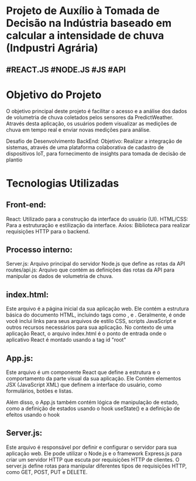 # Projeto de Auxílio à Tomada de Decisão na Indústria baseado em calcular a intensidade de chuva (Indpustri Agrária)

## #REACT.JS #NODE.JS #JS #API

# Objetivo do Projeto
O objetivo principal deste projeto é facilitar o acesso e a análise dos dados de volumetria de chuva coletados pelos sensores da PredictWeather. Através desta aplicação, os usuários podem visualizar as medições de chuva em tempo real e enviar novas medições para análise.

Desafio de Desenvolvimento BackEnd:
Objetivo:
Realizar a integração de sistemas, através de uma plataforma colaborativa de cadastro de
dispositivos IoT, para fornecimento de insights para tomada de decisão de plantio

# Tecnologias Utilizadas

## Front-end:
React: Utilizado para a construção da interface do usuário (UI).
HTML/CSS: Para a estruturação e estilização da interface.
Axios: Biblioteca para realizar requisições HTTP para o backend.

## Processo interno:
Server.js: Arquivo principal do servidor Node.js que define as rotas da API 
routes/api.js: Arquivo que contém as definições das rotas da API para manipular os dados de volumetria de chuva.


## index.html:
Este arquivo é a página inicial da sua aplicação web.
Ele contém a estrutura básica do documento HTML, incluindo tags como <html></html>, <head> e <body>.
Geralmente, é onde você inclui links para seus arquivos de estilo CSS, scripts JavaScript e outros recursos necessários para sua aplicação.
No contexto de uma aplicação React, o arquivo index.html é o ponto de entrada onde o aplicativo React é montado usando a tag id "root"

## App.js:

Este arquivo é um componente React que define a estrutura e o comportamento da parte visual da sua aplicação.
Ele Contém elementos JSX (JavaScript XML) que definem a interface do usuário, como formulários, botões e listas.

Além disso, o App.js também contém lógica de manipulação de estado, como a definição de estados usando o hook useState() e a definição de efeitos usando o hook 

## Server.js:
Este arquivo é responsável por definir e configurar o servidor para sua aplicação web.
Ele pode utilizar o Node.js e o framework Express.js para criar um servidor HTTP que escuta por requisições HTTP de clientes.
O server.js define rotas para manipular diferentes tipos de requisições HTTP, como GET, POST, PUT e DELETE.